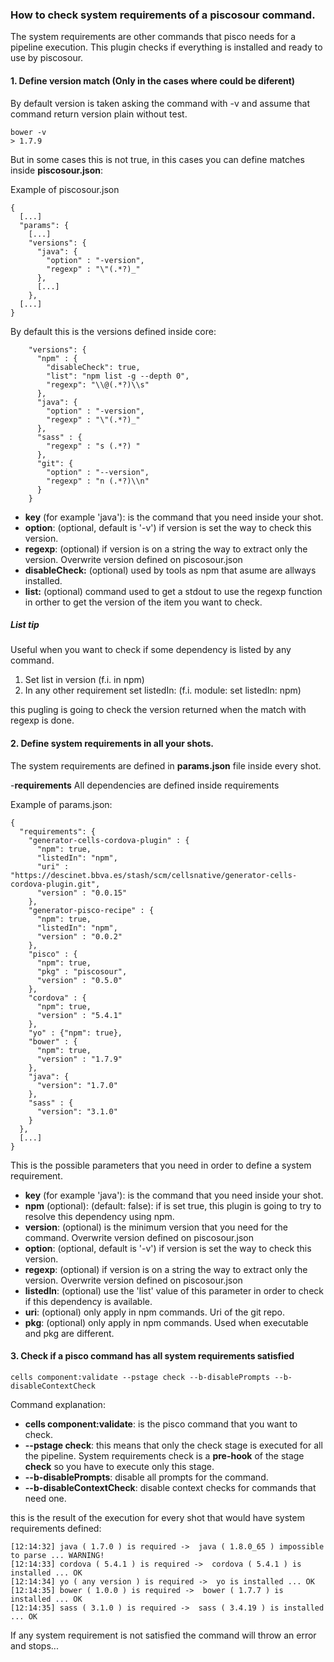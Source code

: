 ### How to check system requirements of a piscosour command.

The system requirements are other commands that pisco needs for a pipeline execution. This plugin checks if everything is installed and ready to use by piscosour.

#### 1. Define version match (Only in the cases where could be diferent)

By default version is taken asking the command with -v and assume that command return version plain without test.

    bower -v 
    > 1.7.9

But in some cases this is not true, in this cases you can define matches inside **piscosour.json**:  

Example of piscosour.json
```
{
  [...]  
  "params": {
    [...]
    "versions": {
      "java": {
        "option" : "-version",
        "regexp" : "\"(.*?)_"
      },
      [...]
    },
  [...]
}
```

By default this is the versions defined inside core:

```
    "versions": {
      "npm" : {
        "disableCheck": true,
        "list": "npm list -g --depth 0",
        "regexp": "\\@(.*?)\\s"
      },    
      "java": {
        "option" : "-version",
        "regexp" : "\"(.*?)_"
      },
      "sass" : {
        "regexp" : "s (.*?) "
      },
      "git": {
        "option" : "--version",
        "regexp" : "n (.*?)\\n"
      }
    }
```

- **key** (for example 'java'): is the command that you need inside your shot.
- **option**: (optional, default is '-v') if version is set the way to check this version.
- **regexp**: (optional) if version is on a string the way to extract only the version. Overwrite version defined on piscosour.json
- **disableCheck:** (optional) used by tools as npm that asume are allways installed.
- **list:** (optional) command used to get a stdout to use the regexp function in orther to get the version of the item you want to check.

##### List tip

Useful when you want to check if some dependency is listed by any command. 
 
 1. Set list in version (f.i. in npm)
 2. In any other requirement set listedIn: (f.i. module: set listedIn: npm)

this pugling is going to check the version returned when the match with regexp is done.

#### 2. Define system requirements in all your shots.

The system requirements are defined in **params.json** file inside every shot.

-**requirements** All dependencies are defined inside requirements

Example of params.json:
```
{
  "requirements": {
    "generator-cells-cordova-plugin" : {
      "npm": true,
      "listedIn": "npm",
      "uri" : "https://descinet.bbva.es/stash/scm/cellsnative/generator-cells-cordova-plugin.git",
      "version" : "0.0.15"
    },
    "generator-pisco-recipe" : {
      "npm": true,
      "listedIn": "npm",
      "version" : "0.0.2"
    },
    "pisco" : {
      "npm": true,
      "pkg" : "piscosour",
      "version" : "0.5.0"
    },
    "cordova" : {
      "npm": true,
      "version" : "5.4.1"
    },
    "yo" : {"npm": true},
    "bower" : {
      "npm": true,
      "version" : "1.7.9"
    },
    "java": {
      "version": "1.7.0"
    },
    "sass" : {
      "version": "3.1.0"
    }
  },
  [...]
}
```

This is the possible parameters that you need in order to define a system requirement.

- **key** (for example 'java'): is the command that you need inside your shot.
- **npm** (optional): (default: false): if is set true,  this plugin is going to try to resolve this dependency using npm.
- **version**: (optional) is the minimum version that you need for the command. Overwrite version defined on piscosour.json
- **option**: (optional, default is '-v') if version is set the way to check this version.
- **regexp**: (optional) if version is on a string the way to extract only the version. Overwrite version defined on piscosour.json
- **listedIn**: (optional) use the 'list' value of this parameter in order to check if this dependency is available.
- **uri**: (optional) only apply in npm commands. Uri of the git repo.
- **pkg**: (optional) only apply in npm commands. Used when executable and pkg are different.
 
#### 3. Check if a pisco command has all system requirements satisfied

    cells component:validate --pstage check --b-disablePrompts --b-disableContextCheck
    
Command explanation:

- **cells component:validate**: is the pisco command that you want to check.
- **--pstage check**: this means that only the check stage is executed for all the pipeline. System requirements check is a **pre-hook** of the stage **check** so you have to execute only this stage.
- **--b-disablePrompts**: disable all prompts for the command.
- **--b-disableContextCheck**: disable context checks for commands that need one.

this is the result of the execution for every shot that would have system requirements defined:

```
[12:14:32] java ( 1.7.0 ) is required ->  java ( 1.8.0_65 ) impossible to parse ... WARNING!
[12:14:33] cordova ( 5.4.1 ) is required ->  cordova ( 5.4.1 ) is installed ... OK
[12:14:34] yo ( any version ) is required ->  yo is installed ... OK
[12:14:35] bower ( 1.0.0 ) is required ->  bower ( 1.7.7 ) is installed ... OK
[12:14:35] sass ( 3.1.0 ) is required ->  sass ( 3.4.19 ) is installed ... OK
```

If any system requirement is not satisfied the command will throw an error and stops...
